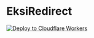 # EksiRedirect
[![Deploy to Cloudflare Workers](https://deploy.workers.cloudflare.com/button)](https://deploy.workers.cloudflare.com/?url=https://github.com/thedewil/EksiRedirect)
